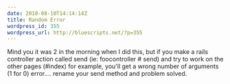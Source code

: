 ```yaml
---
date: 2010-08-10T14:14:14Z
title: Random Error
wordpress_id: 355
wordpress_url: http://bluescripts.net/?p=355
---
```


Mind you it was 2 in the morning when I did this, but if you make a rails controller action called send (ie: foocontroller # send) and try to work on the other pages (#index) for example, you'll get a wrong number of arguments (1 for 0) error.... rename your send method and problem solved.
